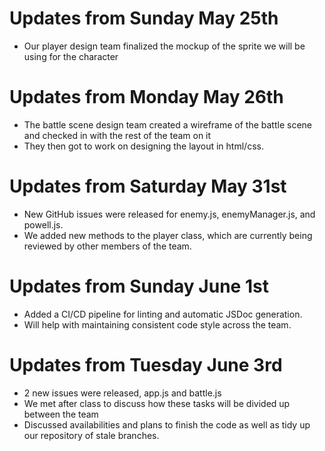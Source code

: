 # Updates from Sunday May 25th
- Our player design team finalized the mockup of the sprite we will be using for the character

# Updates from Monday May 26th
- The battle scene design team created a wireframe of the battle scene and checked in with the rest of the team on it
- They then got to work on designing the layout in html/css.

# Updates from Saturday May 31st
- New GitHub issues were released for enemy.js, enemyManager.js, and powell.js.
- We added new methods to the player class, which are currently being reviewed by other members of the team.

# Updates from Sunday June 1st
- Added a CI/CD pipeline for linting and automatic JSDoc generation. 
- Will help with maintaining consistent code style across the team.

# Updates from Tuesday June 3rd
- 2 new issues were released, app.js and battle.js
- We met after class to discuss how these tasks will be divided up between the team
- Discussed availabilities and plans to finish the code as well as tidy up our repository of stale branches.
